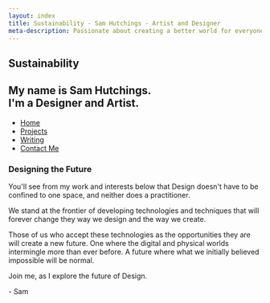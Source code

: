 ```yaml
---
layout: index
title: Sustainability - Sam Hutchings - Artist and Designer
meta-description: Passionate about creating a better world for everyone, through making great experiences. Open to opportunities.
---
```


  <section id="s-hello">
    <div class="container" id="c-hello">
      <h1>Sustainability</h1>
      <h2>My name is Sam Hutchings.<br />I'm a Designer and Artist.</h2>
    </div>
  </section>
  <div class="container" id="c-nav">
    <nav>
      <ul>
        <li><a href="http://www.samhutchings.co" class="active">Home</a></li>
        <li><a href="/projects">Projects</a></li>
        <li><a href="/writing">Writing</a></li>
        <li><a href="/contact">Contact Me</a></li>
      </ul>
    </nav>
  </div>
</section>
  <section id="s-designingTheFuture">
    <div class="container" id="c-designingTheFuture">
      <h3>Designing the Future</h3>
      <p>You'll see from my work and interests below that Design doesn't have to be confined to one space, and neither does a practitioner.</p>
      <p>We stand at the frontier of developing technologies and techniques that will forever change they way we design and the way we create.</p>
      <p>Those of us who accept these technologies as the opportunities they are will create a new future. One where the digital and physical worlds intermingle more than ever before. A future where what we initially believed impossible will be normal.</p>
      <p>Join me, as I explore the future of Design.</p>
      <p>- Sam</p>
    </div>
  </section>
  <!-- <section id="s-relatedProjects">
    <div class="container" id="c-relatedProjects">
      <h3>Related Projects</h3>
    </div>
  </section>
  <section id="s-relatedWwriting">
    <div class="container" id="c-relatedWriting">
      <h3>Related Writing</h3>
    </div>
  </section> -->
